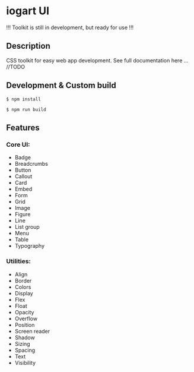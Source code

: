 # iogart UI
!!! Toolkit is still in development, but ready for use !!!

## Description
CSS toolkit for easy web app development. See full documentation here ... //TODO

## Development & Custom build

``$ npm install``

``$ npm run build``


## Features

### Core UI:
- Badge
- Breadcrumbs
- Button
- Callout
- Card
- Embed
- Form
- Grid
- Image
- Figure
- Line
- List group
- Menu
- Table
- Typography

### Utilities:
- Align
- Border
- Colors
- Display
- Flex
- Float
- Opacity
- Overflow
- Position
- Screen reader
- Shadow
- Sizing
- Spacing
- Text
- Visibility



